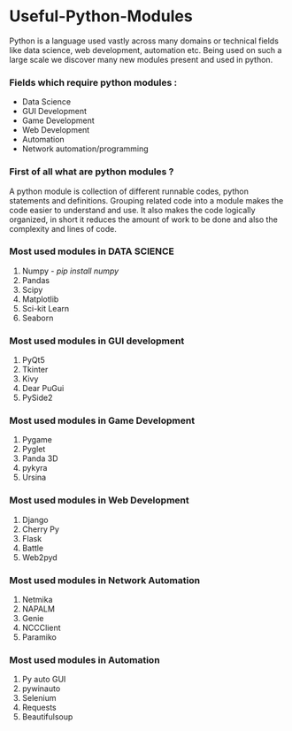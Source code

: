 # Useful-Python-Modules
Python is a language used vastly across many domains or technical fields like data science, web development, automation etc. Being used on such a large scale we discover many new modules present and used in python.
### Fields which require python modules :
* Data Science
* GUI Development
* Game Development 
* Web Development
* Automation
* Network automation/programming

### First of all what are python modules ?
<justify>A python module is collection of different runnable codes, python statements and definitions. Grouping related code into a module makes the code easier to understand and use. It also makes the code logically organized, in short it reduces the amount of work to be done and also the complexity and lines of code.</justify>
<br>
### Most used modules in DATA SCIENCE

1) Numpy - <i> pip install numpy</i>
2) Pandas
3) Scipy
4) Matplotlib
5) Sci-kit Learn
6) Seaborn

### Most used modules in GUI development 

1) PyQt5
2) Tkinter
3) Kivy
4) Dear PuGui
5) PySide2

### Most used modules in Game Development

1) Pygame
2) Pyglet
3) Panda 3D
4) pykyra
5) Ursina

### Most used modules in Web Development

1) Django
2) Cherry Py
3) Flask
4) Battle
5) Web2pyd

### Most used modules in Network Automation

1) Netmika
2) NAPALM
3) Genie
4) NCCClient
5) Paramiko

### Most used modules in Automation

1) Py auto GUI
2) pywinauto
3) Selenium
4) Requests
5) Beautifulsoup
